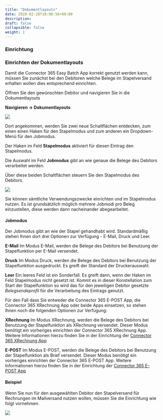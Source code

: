 ```yaml
---
title: "Dokumentlayouts"
date: 2020-02-28T10:08:56+09:00
description: 
draft: false
collapsible: false
weight: 1
---
```

### Einrichtung

### Einrichten der Dokumentlayouts

Damit die Connector 365 Easy Batch App korrekt genutzt werden kann, müssen Sie zunächst bei den Debitoren welche Belege im Stapelversand erhalten wollen dies entsprechend einrichten.

Öffnen Sie den gewünschten Debitor und navigieren Sie in die Dokumentlayouts

**Navigieren -> Dokumentlayouts**

![](images/apps/easynavigatede.PNG)

Dort angekommen, werden Sie zwei neue Schaltflächen entdecken, zum einen einen Haken für den Stapelmodus und zum anderen ein Dropdown-Menü für den Jobmodus.

Der Haken im Feld **Stapelmodus** aktiviert für diesen Eintrag den Stapelmodus.

Die Auswahl im Feld **Jobmodus** gibt an wie genaue die Belege des Debitors verarbeitet werden.

Über diese beiden Schaltflächen steuern Sie den Stapelmodus des Debitors.

![](images/apps/easylayoutde.PNG)

Sie können sämtliche Verwendungszwecke einrichten und im Stapelmodus nutzen. Es ist grundsätzlich möglich mehrere Jobmodi pro Beleg einzustellen, diese werden dann nacheinander abegearbeitet.

#### Jobmodus
Der Jobmodus gibt an wie der Stapel gehandhabt wird. Standardmäßig stehen Ihnen dort drei Optionen zur Verfügung - E-Mail, Druck und Leer.

**E-Mail**
Im Modus E-Mail, werden die Belege des Debitors bei Benutzung der Stapelfunktion per E-Mail versendet.

**Druck**
Im Modus Druck, werden die Belege des Debitors bei Benutzung der Stapelfunktion ausgedruckt. Es greift der Standard der Druckerauswahl.

**Leer**
Ein leeres Feld ist ein Sonderfall. Es greift dann, wenn der Haken im Feld Stapelmodus nicht gesetzt ist. Kommt es in dieser Konstellation zum Start der Stapelfunktion so wird das für den jeweiligen Debitor gesetzte *Belegsendeprofil* für die Verarbeitung des Eintrags genutzt. 

Für den Fall dass Sie entweder die Connector 365 E-POST App, die Connector 365 XRechnung App oder beide Apps einsetzen, so stehen Ihnen noch die folgenden Optionen zur Verfügung:

**XRechnung**
Im Modus XRechnung, werden die Belege des Debitors bei Benutzung der Stapelfunktion als XRechnung versendet. Dieser Modus benötigt ein vorheriges einrichten der Connector 365 XRechnung App. Weitere Informationen hierzu finden Sie in der Einrichtung der [Connector 365 XRechnung App](/de-de/apps/xrechnung/first-steps/setup/)

**E-POST**
Im Modus E-POST, werden die Belege des Debitors bei Benutzung der Stapelfunktion als Brief versendet. Dieser Modus benötigt ein vorheriges einrichten der Connector 365 E-POST App. Weitere Informationen hierzu finden Sie in der Einrichtung der [Connector 365 E-POST App](/de-de/apps/e-post/first-steps/setup/)

#### Beispiel

Wenn Sie nun für den ausgewählten Debitor den Stapelversand für Rechnungen im Mailversand nutzen wollen, müssen Sie die Einrichtung wie folgt vornehmen.

![](images/apps/easyexamplede.PNG)






